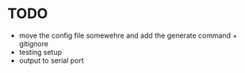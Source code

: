 # TODO

- move the config file somewehre and add the generate command + gitignore
- testing setup
- output to serial port
